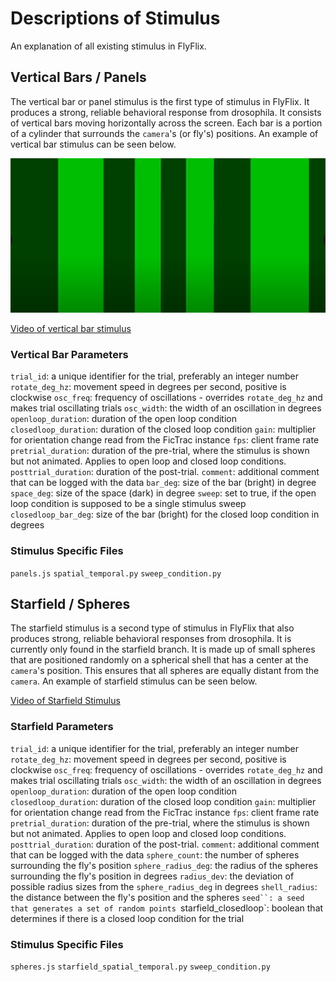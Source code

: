 # Descriptions of Stimulus

An explanation of all existing stimulus in FlyFlix.

## Vertical Bars / Panels

The vertical bar or panel stimulus is the first type of stimulus in FlyFlix. It produces a strong, reliable behavioral response from drosophila. It consists of vertical bars moving horizontally across the screen. Each bar is a portion of a cylinder that surrounds the `camera`'s (or fly's) positions. An example of vertical bar stimulus can be seen below.

![Photo of vertical bar stimulus](vertical-bars.png)

[Video of vertical bar stimulus](https://drive.google.com/file/d/1iTZ0GS-XrffRtWAVukqsXhvVacvsWQXm/view?usp=sharing)

### Vertical Bar Parameters

`trial_id`: a unique identifier for the trial, preferably an integer number
`rotate_deg_hz`: movement speed in degrees per second, positive is clockwise
`osc_freq`: frequency of oscillations - overrides `rotate_deg_hz` and makes trial oscillating trials
`osc_width`: the width of an oscillation in degrees
`openloop_duration`: duration of the open loop condition
`closedloop_duration`: duration of the closed loop condition
`gain`: multiplier for orientation change read from the FicTrac instance
`fps`: client frame rate
`pretrial_duration`: duration of the pre-trial, where the stimulus is shown but not animated. Applies to open loop and closed loop conditions.
`posttrial_duration`: duration of the post-trial.
`comment`: additional comment that can be logged with the data
`bar_deg`: size of the bar (bright) in degree
`space_deg`: size of the space (dark) in degree
`sweep`: set to true, if the open loop condition is supposed to be a single stimulus sweep
`closedloop_bar_deg`: size of the bar (bright) for the closed loop condition in degrees

### Stimulus Specific Files

`panels.js`
`spatial_temporal.py`
`sweep_condition.py`

## Starfield / Spheres

The starfield stimulus is a second type of stimulus in FlyFlix that also produces strong, reliable behavioral responses from drosophila. It is currently only found in the starfield branch. It is made up of small spheres that are positioned randomly on a spherical shell that has a center at the `camera`'s position. This ensures that all spheres are equally distant from the `camera`. An example of starfield stimulus can be seen below.

[Video of Starfield Stimulus](https://drive.google.com/file/d/1ElQgWLB_mimIhPGBbX6KtHEq_A1T_7ZF/view?usp=sharing)

### Starfield Parameters

`trial_id`: a unique identifier for the trial, preferably an integer number
`rotate_deg_hz`: movement speed in degrees per second, positive is clockwise
`osc_freq`: frequency of oscillations - overrides `rotate_deg_hz` and makes trial oscillating trials
`osc_width`: the width of an oscillation in degrees
`openloop_duration`: duration of the open loop condition
`closedloop_duration`: duration of the closed loop condition
`gain`: multiplier for orientation change read from the FicTrac instance
`fps`: client frame rate
`pretrial_duration`: duration of the pre-trial, where the stimulus is shown but not animated. Applies to open loop and closed loop conditions.
`posttrial_duration`: duration of the post-trial.
`comment`: additional comment that can be logged with the data
`sphere_count`: the number of spheres surrounding the fly's position
`sphere_radius_deg`: the radius of the spheres surrounding the fly's position in degrees
`radius_dev`: the deviation of possible radius sizes from the `sphere_radius_deg` in degrees
`shell_radius`: the distance between the fly's position and the spheres
`seed``: a seed that generates a set of random points
`starfield_closedloop`: boolean that determines if there is a closed loop condition for the trial

### Stimulus Specific Files

`spheres.js`
`starfield_spatial_temporal.py`
`sweep_condition.py`